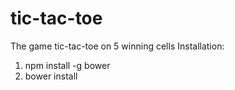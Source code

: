 # tic-tac-toe
The game tic-tac-toe on 5 winning cells
Installation:
1. npm install -g bower
2. bower install
